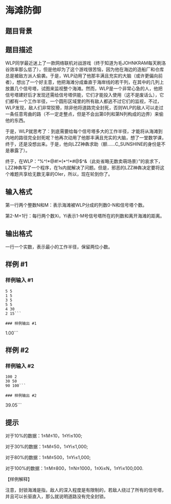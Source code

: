 # 海滩防御

## 题目背景



## 题目描述

WLP同学最近迷上了一款网络联机对战游戏（终于知道为毛JOHNKRAM每天刷洛谷效率那么低了），但是他却为了这个游戏很苦恼，因为他在海边的造船厂和仓库总是被敌方派人偷袭。于是，WLP动用了他那丰满且充实的大脑（或许更偏向前者），想出了一个好主意，他把海滩分成垂直于海岸线的若干列，在其中的几列上放置几个信号塔，试图来监视整个海滩。然而，WLP是一个非常心急的人，他把信号塔建好后才发现还需给信号塔供能，它们才能投入使用（这不是废话么），它们都有一个工作半径，一个圆形区域里的所有敌人都逃不过它们的监视，不过，WLP发现，敌人们非常狡猾，除非他将道路完全封死，否则WLP的敌人可以走过一条任意弯曲的路（不一定走整点，但是不会出第0列和第N列构成的边界）来偷他的东西。

于是，WLP就思考了：到底需要给每个信号塔多大的工作半径，才能将从海滩到内地的路径完全封死呢？他再次动用了他那丰满且充实的大脑，想了一堂数学课，终于，还是没想出来。于是，他向LZZ神犇求助（额……C\_SUNSHINE的身份是不是暴露了）。

终于，在WLP：“%^!\*@#!\*(\*^!\*#@$^&（此处省略无数卖萌场景）”的哀求下，LZZ神犇写了一个程序，在1s内就解决了问题。但是，邪恶的LZZ神犇决定要将这个难题共享给无数无辜的OIer，所以，现在轮到你了。


## 输入格式

第一行两个整数N和M：表示海滩被WLP分成的列数0-N和信号塔个数。

第2-M+1行：每行两个数Xi，Yi表示1-M号信号塔所在的列数和离开海滩的距离。


## 输出格式

一行一个实数，表示最小的工作半径，保留两位小数。


## 样例 #1

### 样例输入 #1
```
5 5
1 5
3 5
5 5
4 30
2 15```

### 样例输出 #1

```
1.00```

## 样例 #2

### 样例输入 #2
```
100 2
30 50
90 100```

### 样例输出 #2

```
39.05```

## 提示

对于10%的数据：1≤M≤10，1≤Yi≤100;

对于30%的数据：1≤M≤50，1≤Yi≤1,000;

对于80%的数据：1≤M≤500，1≤Yi≤1,000;

对于100%的数据：1≤M≤800，1≤N≤1000，1≤Xi≤N，1≤Yi≤100,000.


【样例解释】


注意，封锁海滩是指，敌人的深入程度是有限制的，若敌人绕过了所有的信号塔，并且可以长驱直入，那么就说明道路没有完全封锁。

